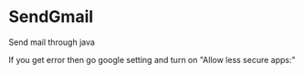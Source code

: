 # SendGmail
Send mail through java 

If you get error then go google setting and turn on "Allow less secure apps:"
